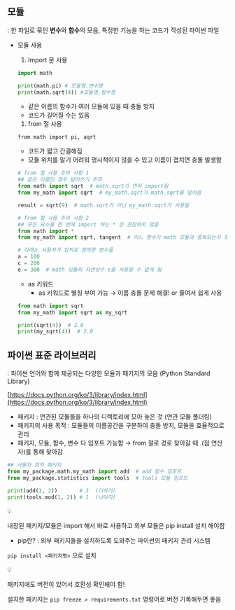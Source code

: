 ## 모듈

: 한 파일로 묶인 **변수**와 **함수**의 모음, 특정한 기능을 하는 코드가 작성된 파이썬 파일

- 모듈 사용
    1. Import 문 사용
    
    ```python
    import math
    
    print(math.pi) # 모듈명.변수명
    print(math.sqrt(4)) #모듈명.함수명
    ```
    
    - 같은 이름의 함수가 여러 모듈에 있을 때 충돌 방지
    - 코드가 길어질 수는 있음
    1. from 절 사용
    
    `from math import pi, aqrt`
    
    - 코드가 짧고 간결해짐
    - 모듈 위치를 알기 어려워 명시적이지 않을 수 있고 이름이 겹치면 충돌 발생함
    
    ```python
    # from 절 사용 주의 사항 1
    ## 같은 이름인 경우 덮어쓰기 주의
    from math import sqrt  # math.sqrt가 먼저 import됨
    from my_math import sqrt  # my_math.sqrt가 math.sqrt를 덮어씀
    
    result = sqrt(9)  # math.sqrt가 아닌 my_math.sqrt가 사용됨
    
    # from 절 사용 주의 사항 2
    ## 모든 요소를 한 번에 import 하는 * 은 권장하지 않음
    from math import *
    from my_math import sqrt, tangent  # 어느 함수가 math 모듈과 중복되는지 모름
    
    # 아래는 사용자가 임의로 정의한 변수들
    a = 100
    c = 200
    e = 300  # math 모듈의 자연상수 e를 사용할 수 없게 됨
    ```
    
    -  as 키워드
        - as 키워드로 별칭 부여 가능 → 이름 충돌 문제 해결! or 줄여서 쉽게 사용
    
    ```python
    from math import sqrt
    from my_math import sqrt as my_sqrt
    
    print(sqrt(4))  # 2.0
    print(my_sqrt(4))  # 2.0
    ```
    

## 파이썬 표준 라이브러리

: 파이썬 언어와 함께 제공되는 다양한 모듈과 패키지의 모음 (Python Standard Library)

[https://docs.python.org/ko/3/library/index.html](https://docs.python.org/ko/3/library/index.html)

- 패키지 : 연관된 모듈들을 하나의 디렉토리에 모아 놓은 것 (연관 모듈 폴더링)
- 패키지의 사용 목적 : 모듈들의 이름공간을 구분하여 충돌 방지, 모듈을 효율적으로 관리
- 패키지, 모듈, 함수, 변수 다 임포트 가능함 → from 절로 경로 찾아갈 때 .(점 연산자)를 통해 찾아감

```python
## 사용자 정의 패키지
from my_package.math.my_math import add  # add 함수 임포트
from my_package.statistics import tools  # tools 모듈 임포트

print(add(1, 2))       # 3  (더하기)
print(tools.mod(1, 2)) # 1  (나머지)
```

<aside>
💡

내장된 패키지/모듈은 import 해서 바로 사용하고 외부 모듈은 pip install 설치 해야함

</aside>

- pip란? : 외부 패키지들을 설치하도록 도와주는 파이썬의 패키지 관리 시스템

`pip install <패키지명>` 으로 설치

<aside>
💡

패키지에도 버전이 있어서 호환성 확인해야 함!

설치한 패키지는 `pip freeze > requirements.txt` 명령어로 버전 기록해두면 좋음

</aside>

